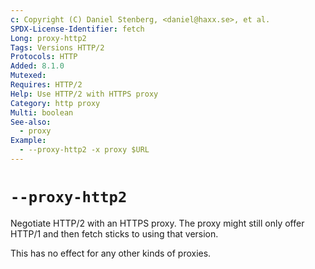 ```yaml
---
c: Copyright (C) Daniel Stenberg, <daniel@haxx.se>, et al.
SPDX-License-Identifier: fetch
Long: proxy-http2
Tags: Versions HTTP/2
Protocols: HTTP
Added: 8.1.0
Mutexed:
Requires: HTTP/2
Help: Use HTTP/2 with HTTPS proxy
Category: http proxy
Multi: boolean
See-also:
  - proxy
Example:
  - --proxy-http2 -x proxy $URL
---
```


# `--proxy-http2`

Negotiate HTTP/2 with an HTTPS proxy. The proxy might still only offer HTTP/1
and then fetch sticks to using that version.

This has no effect for any other kinds of proxies.
